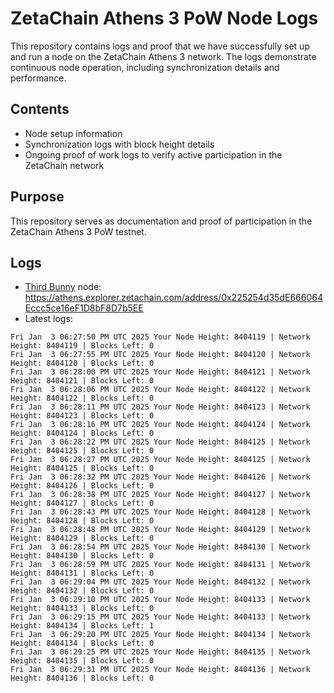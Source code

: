 # ZetaChain Athens 3 PoW Node Logs
This repository contains logs and proof that we have successfully set up and run a node on the ZetaChain Athens 3 network. The logs demonstrate continuous node operation, including synchronization details and performance.

## Contents
- Node setup information
- Synchronization logs with block height details
- Ongoing proof of work logs to verify active participation in the ZetaChain network

## Purpose
This repository serves as documentation and proof of participation in the ZetaChain Athens 3 PoW testnet.

## Logs

- [Third Bunny](https://thirdbunny.xyz/) node: https://athens.explorer.zetachain.com/address/0x225254d35dE666064Eccc5ce16eF1D8bF8D7b5EE
- Latest logs:
```
Fri Jan  3 06:27:50 PM UTC 2025 Your Node Height: 8404119 | Network Height: 8404119 | Blocks Left: 0
Fri Jan  3 06:27:55 PM UTC 2025 Your Node Height: 8404120 | Network Height: 8404120 | Blocks Left: 0
Fri Jan  3 06:28:00 PM UTC 2025 Your Node Height: 8404121 | Network Height: 8404121 | Blocks Left: 0
Fri Jan  3 06:28:06 PM UTC 2025 Your Node Height: 8404122 | Network Height: 8404122 | Blocks Left: 0
Fri Jan  3 06:28:11 PM UTC 2025 Your Node Height: 8404123 | Network Height: 8404123 | Blocks Left: 0
Fri Jan  3 06:28:16 PM UTC 2025 Your Node Height: 8404124 | Network Height: 8404124 | Blocks Left: 0
Fri Jan  3 06:28:22 PM UTC 2025 Your Node Height: 8404125 | Network Height: 8404125 | Blocks Left: 0
Fri Jan  3 06:28:27 PM UTC 2025 Your Node Height: 8404125 | Network Height: 8404125 | Blocks Left: 0
Fri Jan  3 06:28:32 PM UTC 2025 Your Node Height: 8404126 | Network Height: 8404126 | Blocks Left: 0
Fri Jan  3 06:28:38 PM UTC 2025 Your Node Height: 8404127 | Network Height: 8404127 | Blocks Left: 0
Fri Jan  3 06:28:43 PM UTC 2025 Your Node Height: 8404128 | Network Height: 8404128 | Blocks Left: 0
Fri Jan  3 06:28:48 PM UTC 2025 Your Node Height: 8404129 | Network Height: 8404129 | Blocks Left: 0
Fri Jan  3 06:28:54 PM UTC 2025 Your Node Height: 8404130 | Network Height: 8404130 | Blocks Left: 0
Fri Jan  3 06:28:59 PM UTC 2025 Your Node Height: 8404131 | Network Height: 8404131 | Blocks Left: 0
Fri Jan  3 06:29:04 PM UTC 2025 Your Node Height: 8404132 | Network Height: 8404132 | Blocks Left: 0
Fri Jan  3 06:29:10 PM UTC 2025 Your Node Height: 8404133 | Network Height: 8404133 | Blocks Left: 0
Fri Jan  3 06:29:15 PM UTC 2025 Your Node Height: 8404133 | Network Height: 8404134 | Blocks Left: 1
Fri Jan  3 06:29:20 PM UTC 2025 Your Node Height: 8404134 | Network Height: 8404134 | Blocks Left: 0
Fri Jan  3 06:29:25 PM UTC 2025 Your Node Height: 8404135 | Network Height: 8404135 | Blocks Left: 0
Fri Jan  3 06:29:31 PM UTC 2025 Your Node Height: 8404136 | Network Height: 8404136 | Blocks Left: 0
```
